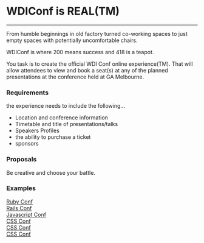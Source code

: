 # WDIConf is REAL(TM)
---------------------

From humble beginnings in old factory turned co-working spaces to just empty spaces with potentially uncomfortable chairs.

WDIConf is where 200 means success and 418 is a teapot.

You task is to create the official WDI Conf online experience(TM).
That will allow attendees to view and book a seat(s) at any of the planned presentations at the conference held at GA Melbourne.

### Requirements

the experience needs to include the following...

- Location and conference information
- Timetable and title of presentations/talks
- Speakers Profiles
- the ability to purchase a ticket
- sponsors

### Proposals

Be creative and choose your battle.  

### Examples
[Ruby Conf](http://www.rubyconf.org.au/)  
[Rails Conf](http://railsconf.com/)  
[Javascript Conf](http://2015.jsconf.us/)  
[CSS Conf](http://2014.cssconf.asia/)  
[CSS Conf](https://2015.cssconf.com/)  
[CSS Conf](http://2014.cssconf.com.au/)  
